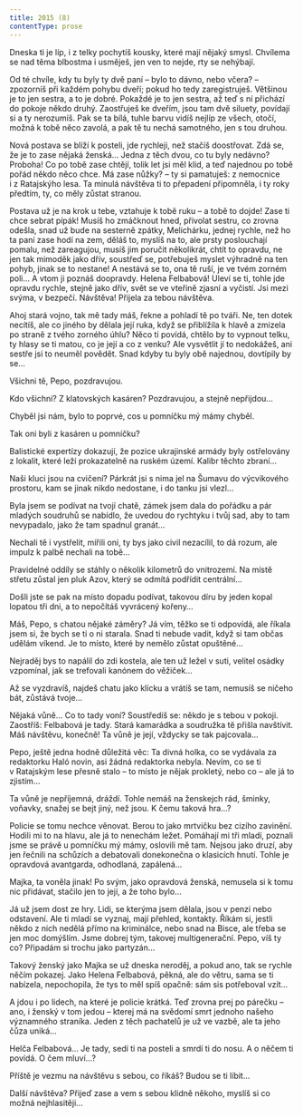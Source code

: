 ```yaml
---
title: 2015 (8)
contentType: prose
---
```


  

Dneska ti je líp, i z telky pochytíš kousky, které mají nějaký smysl. Chvílema se nad těma blbostma i usměješ, jen ven to nejde, rty se nehýbají.

Od té chvíle, kdy tu byly ty dvě paní – bylo to dávno, nebo včera? – zpozorníš při každém pohybu dveří; pokud ho tedy zaregistruješ. Většinou je to jen sestra, a to je dobré. Pokaždé je to jen sestra, až teď s ní přichází do pokoje někdo druhý. Zaostřuješ ke dveřím, jsou tam dvě siluety, povídají si a ty nerozumíš. Pak se ta bílá, tuhle barvu vidíš nejlíp ze všech, otočí, možná k tobě něco zavolá, a pak tě tu nechá samotného, jen s tou druhou.

Nová postava se blíží k posteli, jde rychleji, než stačíš doostřovat. Zdá se, že je to zase nějaká ženská… Jedna z těch dvou, co tu byly nedávno? Proboha! Co po tobě zase chtějí, tolik let jsi měl klid, a teď najednou po tobě pořád někdo něco chce. Má zase nůžky? – ty si pamatuješ: z nemocnice i z Ratajskýho lesa. Ta minulá návštěva ti to přepadení připomněla, i ty roky předtím, ty, co měly zůstat stranou.

Postava už je na krok u tebe, vztahuje k tobě ruku – a tobě to dojde! Zase ti chce sebrat pípák! Musíš ho zmáčknout hned, přivolat sestru, co zrovna odešla, snad už bude na sesterně zpátky, Melichárku, jednej rychle, než ho ta paní zase hodí na zem, děláš to, myslíš na to, ale prsty poslouchají pomalu, než zareagujou, musíš jim poručit několikrát, chtít to opravdu, ne jen tak mimoděk jako dřív, soustřeď se, potřebuješ myslet výhradně na ten pohyb, jinak se to nestane! A nestává se to, ona tě ruší, je ve tvém zorném poli… A vtom ji poznáš doopravdy. Helena Felbabová! Uleví se ti, tohle jde opravdu rychle, stejně jako dřív, svět se ve vteřině zjasní a vyčistí. Jsi mezi svýma, v bezpečí. Návštěva! Přijela za tebou návštěva.

Ahoj stará vojno, tak mě tady máš, řekne a pohladí tě po tváři. Ne, ten dotek necítíš, ale co jiného by dělala její ruka, když se přiblížila k hlavě a zmizela po straně z tvého zorného úhlu? Něco ti povídá, chtělo by to vypnout telku, ty hlasy se ti matou, co je její a co z venku? Ale vysvětlit jí to nedokážeš, ani sestře jsi to neuměl povědět. Snad kdyby tu byly obě najednou, dovtípily by se…

Všichni tě, Pepo, pozdravujou.

Kdo všichni? Z klatovských kasáren? Pozdravujou, a stejně nepřijdou…

Chyběl jsi nám, bylo to poprvé, cos u pomníčku mý mámy chyběl.

Tak oni byli z kasáren u pomníčku?

Balistické expertízy dokazují, že pozice ukrajinské armády byly ostřelovány z lokalit, které leží prokazatelně na ruském území. Kalibr těchto zbraní…

Naši kluci jsou na cvičení? Párkrát jsi s nima jel na Šumavu do výcvikového prostoru, kam se jinak nikdo nedostane, i do tanku jsi vlezl…

Byla jsem se podívat na tvojí chatě, zámek jsem dala do pořádku a pár mladých soudruhů se nabídlo, že uvedou do rychtyku i tvůj sad, aby to tam nevypadalo, jako že tam spadnul granát…

Nechali tě i vystřelit, mířili oni, ty bys jako civil nezacílil, to dá rozum, ale impulz k palbě nechali na tobě…

Pravidelné oddíly se stáhly o několik kilometrů do vnitrozemí. Na místě střetu zůstal jen pluk Azov, který se odmítá podřídit centrální…

Došli jste se pak na místo dopadu podívat, takovou díru by jeden kopal lopatou tři dni, a to nepočítáš vyvrácený kořeny…

Máš, Pepo, s chatou nějaké záměry? Já vím, těžko se ti odpovídá, ale říkala jsem si, že bych se ti o ni starala. Snad ti nebude vadit, když si tam občas udělám víkend. Je to místo, které by nemělo zůstat opuštěné…

Nejraděj bys to napálil do zdi kostela, ale ten už ležel v suti, velitel osádky vzpomínal, jak se trefovali kanónem do věžiček…

Až se vyzdravíš, najdeš chatu jako klícku a vrátíš se tam, nemusíš se ničeho bát, zůstává tvoje…

Nějaká vůně… Co to tady voní? Soustředíš se: někdo je s tebou v pokoji. Zaostříš: Felbabová je tady. Stará kamarádka a soudružka tě přišla navštívit. Máš návštěvu, konečně! Ta vůně je její, vždycky se tak pajcovala…

Pepo, ještě jedna hodně důležitá věc: Ta divná holka, co se vydávala za redaktorku Haló novin, asi žádná redaktorka nebyla. Nevím, co se ti v Ratajským lese přesně stalo – to místo je nějak prokletý, nebo co – ale já to zjistím…

Ta vůně je nepříjemná, dráždí. Tohle nemáš na ženskejch rád, šminky, voňavky, snažej se bejt jiný, než jsou. K čemu taková hra…?

Policie se tomu nechce věnovat. Berou to jako mrtvičku bez cizího zavinění. Hodili mi to na hlavu, ale já to nenechám ležet. Pomáhají mi tři mladí, poznali jsme se právě u pomníčku mý mámy, oslovili mě tam. Nejsou jako druzí, aby jen řečnili na schůzích a debatovali donekonečna o klasicích hnutí. Tohle je opravdová avantgarda, odhodlaná, zapálená…

Majka, ta voněla jinak! Po svým, jako opravdová ženská, nemusela si k tomu nic přidávat, stačilo jen to její, a že toho bylo…

Já už jsem dost ze hry. Lidi, se kterýma jsem dělala, jsou v penzi nebo odstavení. Ale ti mladí se vyznaj, mají přehled, kontakty. Říkám si, jestli někdo z nich nedělá přímo na kriminálce, nebo snad na Bisce, ale třeba se jen moc domýšlím. Jsme dobrej tým, takovej multigenerační. Pepo, víš ty co? Připadám si trochu jako partyzán…

Takový ženský jako Majka se už dneska neroděj, a pokud ano, tak se rychle něčím pokazej. Jako Helena Felbabová, pěkná, ale do větru, sama se ti nabízela, nepochopila, že tys to měl spíš opačně: sám sis potřeboval vzít…

A jdou i po lidech, na které je policie krátká. Teď zrovna prej po párečku – ano, i ženský v tom jedou – kterej má na svědomí smrt jednoho našeho významného straníka. Jeden z těch pachatelů je už ve vazbě, ale ta jeho čůza uniká…

Helča Felbabová… Je tady, sedí ti na posteli a smrdí ti do nosu. A o něčem ti povídá. O čem mluví…?

Příště je vezmu na návštěvu s sebou, co říkáš? Budou se ti líbit…

Další návštěva? Přijeď zase a vem s sebou klidně někoho, myslíš si co možná nejhlasitěji…

